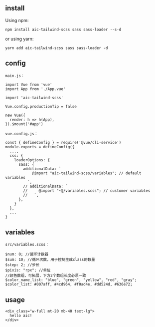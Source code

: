 ## install
Using npm:
```
npm install aic-tailwind-scss sass sass-loader --s-d
```
or using yarn:

```
yarn add aic-tailwind-scss sass sass-loader -d
```
## config
`main.js：`
```
import Vue from 'vue'
import App from './App.vue'

import 'aic-tailwind-scss'

Vue.config.productionTip = false

new Vue({
  render: h => h(App),
}).$mount('#app')
```
`vue.config.js：`
```
const { defineConfig } = require('@vue/cli-service')
module.exports = defineConfig({
  ...,
  css: {
    loaderOptions: {
      sass: {
        additionalData: `
            @import "aic-tailwind-scss/variables"; // default variables
          `,
        // additionalData: `
        //     @import "~@/variables.scss"; // customer variables
        //   `,
      },
    }
  },
  ...
}

```
## variables
`src/variables.scss：`
```
$num: 0; //循环计数器
$sum: 10; //循环次数，用于控制生成class的数量
$step: 2; //步长
$pixis: "rpx"; //单位
//颜色数组，可拓展，下方2个数组长度必须一致
$color_name_list: "blue", "green", "yellow", "red", "gray";
$color_list: #007aff, #4cd964, #f0ad4e, #dd524d, #636e72;
```
## usage
```
<div class="w-full mt-20 mb-40 text-lg">
  hello aic!
</div>
```

